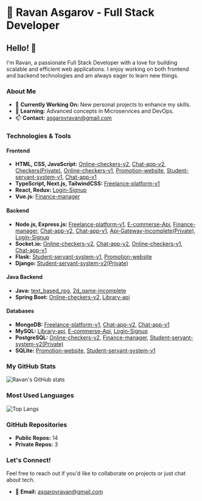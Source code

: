# 🚀 Ravan Asgarov - Full Stack Developer

## Hello! 👋

I'm Ravan, a passionate Full Stack Developer with a love for building scalable and efficient web applications. I enjoy working on both frontend and backend technologies and am always eager to learn new things.

### About Me

- 💼 **Currently Working On:** New personal projects to enhance my skills.
- 🌱 **Learning:** Advanced concepts in Microservices and DevOps.
- 📫 **Contact:** [asgarovravan@gmail.com](mailto:asgarovravan@gmail.com)

### Technologies & Tools

#### Frontend
- **HTML, CSS, JavaScript:** [Online-checkers-v2](https://github.com/21Ravan12/Online-checkers-v2), [Chat-app-v2](https://github.com/21Ravan12/Chat-app-v2), [Checkers(Private)](), [Online-checkers-v1](https://github.com/21Ravan12/Online-checkers-v1), [Promotion-website](https://github.com/21Ravan12/Promotion-website), [Student-servant-system-v1](https://github.com/21Ravan12/Student-servant-system-v1), [Chat-app-v1](https://github.com/21Ravan12/Chat-app-v1)
- **TypeScript, Next.js, TailwindCSS:** [Freelance-platform-v1](https://github.com/21Ravan12/Freelance-platform-v1)
- **React, Redux:** [Login-Signup](https://github.com/21Ravan12/Login-signup)
- **Vue.js:** [Finance-manager](https://github.com/21Ravan12/Finance-manager)

#### Backend
- **Node.js, Express.js:** [Freelance-platform-v1](https://github.com/21Ravan12/Freelance-platform-v1), [E-commerse-Api](https://github.com/21Ravan12/E-commerse-Api), [Finance-manager](https://github.com/21Ravan12/Finance-manager), [Chat-app-v2](https://github.com/21Ravan12/Chat-app-v2), [Chat-app-v1](https://github.com/21Ravan12/Chat-app-v1), [Api-Gateway-incomplete(Private)](), [Login-Signup](https://github.com/21Ravan12/Login-signup)
- **Socket.io:** [Online-checkers-v2](https://github.com/21Ravan12/Online-checkers-v2), [Chat-app-v2](https://github.com/21Ravan12/Chat-app-v2), [Online-checkers-v1](https://github.com/21Ravan12/Online-checkers-v1), [Chat-app-v1](https://github.com/21Ravan12/Chat-app-v1)
- **Flask:** [Student-servant-system-v1](https://github.com/21Ravan12/Student-servant-system-v1), [Promotion-website](https://github.com/21Ravan12/Promotion-website)
- **Django:** [Student-servant-system-v2(Private)]()

#### Java Backend
- **Java:** [text_based_rpg](https://github.com/21Ravan12/text_based_rpg), [2d_game-incomplete](https://github.com/21Ravan12/2d_game-incomplete)
- **Spring Boot:** [Online-checkers-v2](https://github.com/21Ravan12/Online-checkers-v2), [Library-api](https://github.com/21Ravan12/Library-api)

#### Databases
- **MongoDB:** [Freelance-platform-v1](https://github.com/21Ravan12/Freelance-platform-v1), [Chat-app-v2](https://github.com/21Ravan12/Chat-app-v2), [Chat-app-v1](https://github.com/21Ravan12/Chat-app-v1)
- **MySQL:** [Library-api](https://github.com/21Ravan12/Library-api), [E-commerse-Api](https://github.com/21Ravan12/E-commerse-Api), [Login-Signup](https://github.com/21Ravan12/Login-signup)
- **PostgreSQL:** [Online-checkers-v2](https://github.com/21Ravan12/Online-checkers-v2), [Finance-manager](https://github.com/21Ravan12/Finance-manager), [Student-servant-system-v2(Private)]()
- **SQLite:** [Promotion-website](https://github.com/21Ravan12/Promotion-website), [Student-servant-system-v1](https://github.com/21Ravan12/Student-servant-system-v1)

### My GitHub Stats

![Ravan's GitHub stats](https://github-readme-stats.vercel.app/api?username=21Ravan12&show_icons=true&theme=radical)

### Most Used Languages

![Top Langs](https://github-readme-stats.vercel.app/api/top-langs/?username=21Ravan12&layout=compact&theme=radical)

### GitHub Repositories

- **Public Repos:** 14
- **Private Repos:** 3

### Let's Connect!

Feel free to reach out if you'd like to collaborate on projects or just chat about tech.

- 📧 **Email:** [asgarovravan@gmail.com](mailto:asgarovravan@gmail.com)

